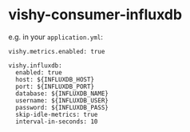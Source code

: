 vishy-consumer-influxdb
=======

e.g. in your `application.yml`:
```
vishy.metrics.enabled: true

vishy.influxdb:
  enabled: true
  host: ${INFLUXDB_HOST}
  port: ${INFLUXDB_PORT}
  database: ${INFLUXDB_NAME}
  username: ${INFLUXDB_USER}
  password: ${INFLUXDB_PASS}
  skip-idle-metrics: true
  interval-in-seconds: 10
```

